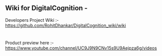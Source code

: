 
## Wiki for DigitalCognition - 
Developers Project Wiki :- https://github.com/RohitDhankar/DigitalCognition_wiki/wiki

#

Product preview here :- https://www.youtube.com/channel/UC9J9N9CNv15s9U9Aejpza6g/videos

